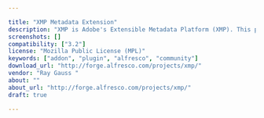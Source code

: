 ```yaml
---

title: "XMP Metadata Extension"
description: "XMP is Adobe's Extensible Metadata Platform (XMP). This project provides extensions which allow for XMP metadata manipulation, consisting of an extactor and embedder which can be configured to extract virtually any XMP metadata into virtually any Alfresco property including custom metadata into custom properties. Owner Ray Gauss ‌ Versions Community 3.2 License Type Mozilla Public License (MPL) Project Page Updates on the Alfresco Content Services Addon ... | Alfresco Community Download Page Tags Component Type Extension Points Installation Products"
screenshots: []
compatibility: ["3.2"]
license: "Mozilla Public License (MPL)"
keywords: ["addon", "plugin", "alfresco", "community"]
download_url: "http://forge.alfresco.com/projects/xmp/"
vendor: "Ray Gauss ‌"
about: ""
about_url: "http://forge.alfresco.com/projects/xmp/"
draft: true

---
```

